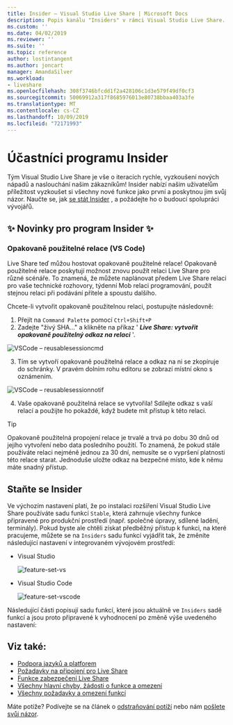 ```yaml
---
title: Insider – Visual Studio Live Share | Microsoft Docs
description: Popis kanálu "Insiders" v rámci Visual Studio Live Share.
ms.custom: ''
ms.date: 04/02/2019
ms.reviewer: ''
ms.suite: ''
ms.topic: reference
author: lostintangent
ms.author: joncart
manager: AmandaSilver
ms.workload:
- liveshare
ms.openlocfilehash: 308f3746bfcdd1f2a428106c1d3e579f49df0cf3
ms.sourcegitcommit: 50069912a317f8685976013e80738bbaa403a3fe
ms.translationtype: MT
ms.contentlocale: cs-CZ
ms.lasthandoff: 10/09/2019
ms.locfileid: "72171993"
---
```

<!--
Copyright © Microsoft Corporation
All rights reserved.
Creative Commons Attribution 4.0 License (International): https://creativecommons.org/licenses/by/4.0/legalcode
-->

# <a name="insiders"></a>Účastníci programu Insider

Tým Visual Studio Live Share je vše o iteracích rychle, vyzkoušení nových nápadů a naslouchání našim zákazníkům! Insider nabízí našim uživatelům příležitost vyzkoušet si všechny nové funkce jako první a poskytnou jim svůj názor. Naučte se, jak [se stát Insider](#BecomeanInsider) , a požádejte ho o budoucí spolupráci vývojářů. 

## <a name="new-to-insiders"></a>✨ Novinky pro program Insider ✨


### <a name="reusable-sessions-vs-code"></a>**Opakovaně použitelné relace (VS Code)**

Live Share teď můžou hostovat opakovaně použitelné relace! Opakovaně použitelné relace poskytují možnost znovu použít relaci Live Share pro různé scénáře. To znamená, že můžete naplánovat předem Live Share relaci pro vaše technické rozhovory, týdenní Mob relaci programování, použít stejnou relaci při podávání přítele a spoustu dalšího.

Chcete-li vytvořit opakovaně použitelnou relaci, postupujte následovně:
1. Přejít na `Command Palette` pomocí `Ctrl+Shift+P`
1. Zadejte "živý SHA..." a klikněte na příkaz ' **_Live Share: vytvořit opakovaně použitelný odkaz na relaci_** '.

![VSCode – reusablesessioncmd](../media/vscode-cmdpalette-createreusablelink.png)

3. Tím se vytvoří opakovaně použitelná relace a odkaz na ni se zkopíruje do schránky. V pravém dolním rohu editoru se zobrazí místní okno s oznámením.

![VSCode – reusablesessionnotif](../media/vscode-notification-resuablesession.png)

4. Vaše opakovaně použitelná relace se vytvořila! Sdílejte odkaz s vaší relací a použijte ho pokaždé, když budete mít přístup k této relaci.

> [!TIP] 
>Opakovaně použitelná propojení relace je trvalé a trvá po dobu 30 dnů od jejího vytvoření nebo data posledního použití. To znamená, že pokud stále používáte relaci nejméně jednou za 30 dní, nemusíte se o vypršení platnosti této relace starat. Jednoduše uložte odkaz na bezpečné místo, kde k němu máte snadný přístup.
 


## Staňte se Insider <a name="BecomeanInsider"></a>

Ve výchozím nastavení platí, že po instalaci rozšíření Visual Studio Live Share používáte sadu funkcí `Stable`, která zahrnuje všechny funkce připravené pro produkční prostředí (např. společné úpravy, sdílené ladění, terminály). Pokud byste ale chtěli získat předběžný přístup k funkci, na které pracujeme, můžete se na `Insiders` sadu funkcí vyjádřit tak, že změníte následující nastavení v integrovaném vývojovém prostředí:

* Visual Studio

    ![feature-set-vs](../media/feature-set-vs.png)

* Visual Studio Code 

    ![feature-set-vscode](../media/feature-set-vscode.png)

Následující části popisují sadu funkcí, které jsou aktuálně ve `Insiders` sadě funkcí a jsou proto připravené k vyhodnocení po změně výše uvedeného nastavení:



## <a name="see-also"></a>Viz také:

- [Podpora jazyků a platforem](platform-support.md)
- [Požadavky na připojení pro Live Share](connectivity.md)
- [Funkce zabezpečení Live Share](security.md)
- [Všechny hlavní chyby, žádosti o funkce a omezení](https://aka.ms/vsls-issues)
- [Všechny požadavky a omezení funkcí](https://aka.ms/vsls-feature-requests)

Máte potíže? Podívejte se na článek o [odstraňování potíží](../troubleshooting.md) nebo nám [pošlete svůj názor](../support.md).
